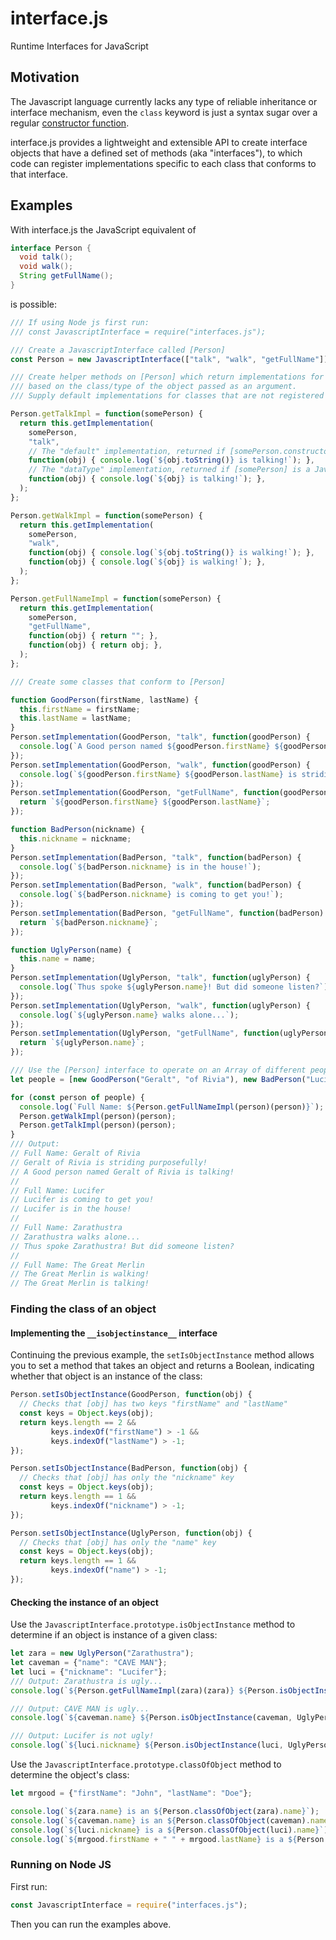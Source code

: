 # interface.js
Runtime Interfaces for JavaScript

## Motivation
The Javascript language currently lacks any type of reliable inheritance or interface mechanism, even the `class` keyword is
just a syntax sugar over a regular [constructor function](https://developer.mozilla.org/en-US/docs/Learn/JavaScript/Objects/Object-oriented_JS).

interface.js provides a lightweight and extensible API to create interface objects that have a defined set of methods (aka "interfaces"), to which code can register implementations specific to each class that conforms to that interface.

## Examples
With interface.js the JavaScript equivalent of
```java
interface Person {
  void talk();
  void walk();
  String getFullName();
}
```
is possible:

```javascript
/// If using Node js first run:
/// const JavascriptInterface = require("interfaces.js");

/// Create a JavascriptInterface called [Person]
const Person = new JavascriptInterface(["talk", "walk", "getFullName"]);

/// Create helper methods on [Person] which return implementations for "talk", "walk" and "getFullName"
/// based on the class/type of the object passed as an argument.
/// Supply default implementations for classes that are not registered or objects that are Primitives.

Person.getTalkImpl = function(somePerson) {
  return this.getImplementation(
    somePerson,
    "talk",
    // The "default" implementation, returned if [somePerson.constructor] was not registered
    function(obj) { console.log(`${obj.toString()} is talking!`); },
    // The "dataType" implementation, returned if [somePerson] is a JavaScript Data Type of either ("undefined", "boolean", "number", "bigint", "string", "symbol") type
    function(obj) { console.log(`${obj} is talking!`); },
  );
};

Person.getWalkImpl = function(somePerson) {
  return this.getImplementation(
    somePerson,
    "walk",
    function(obj) { console.log(`${obj.toString()} is walking!`); },
    function(obj) { console.log(`${obj} is walking!`); },
  );
};

Person.getFullNameImpl = function(somePerson) {
  return this.getImplementation(
    somePerson,
    "getFullName",
    function(obj) { return ""; },
    function(obj) { return obj; },
  );
};

/// Create some classes that conform to [Person]

function GoodPerson(firstName, lastName) {
  this.firstName = firstName;
  this.lastName = lastName;
}
Person.setImplementation(GoodPerson, "talk", function(goodPerson) {
  console.log(`A Good person named ${goodPerson.firstName} ${goodPerson.lastName} is talking!`);
});
Person.setImplementation(GoodPerson, "walk", function(goodPerson) {
  console.log(`${goodPerson.firstName} ${goodPerson.lastName} is striding purposefully!`);
});
Person.setImplementation(GoodPerson, "getFullName", function(goodPerson) {
  return `${goodPerson.firstName} ${goodPerson.lastName}`;
});

function BadPerson(nickname) {
  this.nickname = nickname;
}
Person.setImplementation(BadPerson, "talk", function(badPerson) {
  console.log(`${badPerson.nickname} is in the house!`);
});
Person.setImplementation(BadPerson, "walk", function(badPerson) {
  console.log(`${badPerson.nickname} is coming to get you!`);
});
Person.setImplementation(BadPerson, "getFullName", function(badPerson) {
  return `${badPerson.nickname}`;
});

function UglyPerson(name) {
  this.name = name;
}
Person.setImplementation(UglyPerson, "talk", function(uglyPerson) {
  console.log(`Thus spoke ${uglyPerson.name}! But did someone listen?`);
});
Person.setImplementation(UglyPerson, "walk", function(uglyPerson) {
  console.log(`${uglyPerson.name} walks alone...`);
});
Person.setImplementation(UglyPerson, "getFullName", function(uglyPerson) {
  return `${uglyPerson.name}`;
});

/// Use the [Person] interface to operate on an Array of different people
let people = [new GoodPerson("Geralt", "of Rivia"), new BadPerson("Lucifer"), new UglyPerson("Zarathustra"), "The Great Merlin"];

for (const person of people) {
  console.log(`Full Name: ${Person.getFullNameImpl(person)(person)}`);
  Person.getWalkImpl(person)(person);
  Person.getTalkImpl(person)(person);
}
/// Output:
// Full Name: Geralt of Rivia
// Geralt of Rivia is striding purposefully!
// A Good person named Geralt of Rivia is talking!
//
// Full Name: Lucifer
// Lucifer is coming to get you!
// Lucifer is in the house!
//
// Full Name: Zarathustra
// Zarathustra walks alone...
// Thus spoke Zarathustra! But did someone listen?
//
// Full Name: The Great Merlin
// The Great Merlin is walking!
// The Great Merlin is talking!
```

### Finding the class of an object

#### Implementing the `__isobjectinstance__` interface

Continuing the previous example, the `setIsObjectInstance` method allows you to set a method that takes an object and returns a Boolean,
indicating whether that object is an instance of the class:

```javascript
Person.setIsObjectInstance(GoodPerson, function(obj) {
  // Checks that [obj] has two keys "firstName" and "lastName"
  const keys = Object.keys(obj);
  return keys.length == 2 &&
         keys.indexOf("firstName") > -1 &&
         keys.indexOf("lastName") > -1;
});

Person.setIsObjectInstance(BadPerson, function(obj) {
  // Checks that [obj] has only the "nickname" key
  const keys = Object.keys(obj);
  return keys.length == 1 &&
         keys.indexOf("nickname") > -1;
});

Person.setIsObjectInstance(UglyPerson, function(obj) {
  // Checks that [obj] has only the "name" key
  const keys = Object.keys(obj);
  return keys.length == 1 &&
         keys.indexOf("name") > -1;
});

```
#### Checking the instance of an object

Use the `JavascriptInterface.prototype.isObjectInstance` method to determine if an object is instance of a given class:

```javascript
let zara = new UglyPerson("Zarathustra");
let caveman = {"name": "CAVE MAN"};
let luci = {"nickname": "Lucifer"};
/// Output: Zarathustra is ugly...
console.log(`${Person.getFullNameImpl(zara)(zara)} ${Person.isObjectInstance(zara, UglyPerson) ? "is ugly..." : "is not ugly!"}`);

/// Output: CAVE MAN is ugly...
console.log(`${caveman.name} ${Person.isObjectInstance(caveman, UglyPerson) ? "is ugly..." : "is not ugly!"}`);

/// Output: Lucifer is not ugly!
console.log(`${luci.nickname} ${Person.isObjectInstance(luci, UglyPerson) ? "is ugly..." : "is not ugly!"}`);
```
Use the `JavascriptInterface.prototype.classOfObject` method to determine the object's class:

```javascript
let mrgood = {"firstName": "John", "lastName": "Doe"};

console.log(`${zara.name} is an ${Person.classOfObject(zara).name}`);
console.log(`${caveman.name} is an ${Person.classOfObject(caveman).name}`);
console.log(`${luci.nickname} is a ${Person.classOfObject(luci).name}`);
console.log(`${mrgood.firstName + " " + mrgood.lastName} is a ${Person.classOfObject(mrgood).name}`);

```

### Running on Node JS
First run:
```javascript
const JavascriptInterface = require("interfaces.js");
```
Then you can run the examples above.
